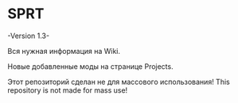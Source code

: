 # SPRT

-Version 1.3-

Вся нужная информация на Wiki.

Новые добавленные моды на странице Projects.

Этот репозиторий сделан не для массового использования!   This repository is not made for mass use!
